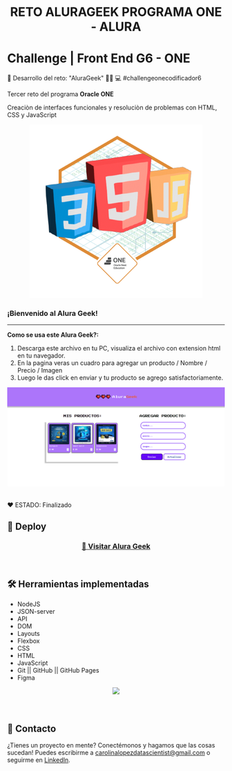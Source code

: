 <h1 align="center"> RETO ALURAGEEK PROGRAMA ONE - ALURA </h1>


# Challenge  | Front End G6 - ONE 


🥇 Desarrollo del reto: "AluraGeek" 👩‍💻 💻  #challengeonecodificador6

Tercer reto del programa **Oracle ONE**

Creaciòn de interfaces funcionales y resoluciòn de problemas con HTML, CSS y JavaScript


<p align="center" >
     <img width="400" heigth="300" src="AluraGeek-main/assets/icon/Badge-AluraGeek.png">
</p>


### ¡Bienvenido al Alura Geek!

---

**Como se usa este Alura Geek?:** 
1. Descarga este archivo en tu PC, visualiza el archivo con extension html en tu navegador.
2. En la pagina veras un cuadro para agregar un producto / Nombre / Precio / Imagen 
3. Luego le das click en enviar y tu producto se agrego satisfactoriamente.

<p align="center" >
     <img width="1000" heigth="400" src="AluraGeek-main/assets/icon/Mis productos.png">
</p>

<br />
  ❤️ ESTADO: Finalizado
<br />

## 🔎 Deploy
<div align="center">
  <h3>
    <a href="https://bety2022.github.io/AluraGeek/" >
      🔗 Visitar Alura Geek
    </a>
</div>
<br />

## 🛠️ Herramientas implementadas 
  - NodeJS
  - JSON-server
  - API
  - DOM
  - Layouts
  - Flexbox
  - CSS
  - HTML
  - JavaScript
  - Git || GitHub || GitHub Pages
  - Figma

<div align="center">
    <a href="https://skillicons.dev">
      <img src="https://skillicons.dev/icons?i=css,html,js,git,github,figma" />
    </a>
</div>
<br />

<br />

## 📧 Contacto
¿Tienes un proyecto en mente? Conectémonos y hagamos que las cosas sucedan! Puedes escribirme a carolinalopezdatascientist@gmail.com o seguirme en [LinkedIn](https://www.linkedin.com/in/carolina-lopez-430208106/).
<br /><br />

